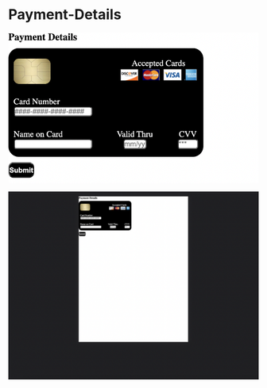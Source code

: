 # Payment-Details

![](https://github.com/zkhan33/Payment-Details/blob/main/Readme/Desktop_View.png)

![](https://github.com/zkhan33/Payment-Details/blob/main/Readme/Ipad_View.png)



